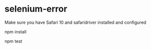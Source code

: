 # selenium-error

Make sure you have Safari 10 and safaridriver installed and configured

npm install

npm test
